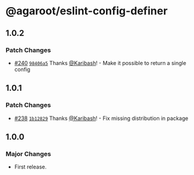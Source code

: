 # @agaroot/eslint-config-definer

## 1.0.2

### Patch Changes

- [#240](https://github.com/agaroot-technologies/eslint-config/pull/240) [`98406a5`](https://github.com/agaroot-technologies/eslint-config/commit/98406a55519afabe55e0a2f2fc5a52c771bd3f4f) Thanks [@Karibash](https://github.com/Karibash)! - Make it possible to return a single config

## 1.0.1

### Patch Changes

- [#238](https://github.com/agaroot-technologies/eslint-config/pull/238) [`1b12829`](https://github.com/agaroot-technologies/eslint-config/commit/1b128293ead4aa6dc0d08d7462cf3350590fa5b9) Thanks [@Karibash](https://github.com/Karibash)! - Fix missing distribution in package

## 1.0.0

### Major Changes

- First release.
